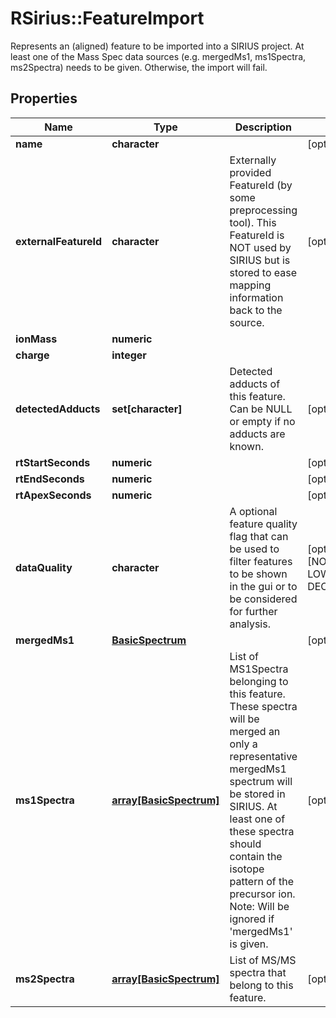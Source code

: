 # RSirius::FeatureImport

Represents an (aligned) feature to be imported into a SIRIUS project.  At least one of the Mass Spec data sources (e.g. mergedMs1, ms1Spectra, ms2Spectra) needs to be given.  Otherwise, the import will fail.

## Properties
Name | Type | Description | Notes
------------ | ------------- | ------------- | -------------
**name** | **character** |  | [optional] 
**externalFeatureId** | **character** | Externally provided FeatureId (by some preprocessing tool). This FeatureId is NOT used by SIRIUS but is stored to ease mapping information back to the source. | [optional] 
**ionMass** | **numeric** |  | 
**charge** | **integer** |  | 
**detectedAdducts** | **set[character]** | Detected adducts of this feature. Can be NULL or empty if no adducts are known. | [optional] 
**rtStartSeconds** | **numeric** |  | [optional] 
**rtEndSeconds** | **numeric** |  | [optional] 
**rtApexSeconds** | **numeric** |  | [optional] 
**dataQuality** | **character** | A optional feature quality flag that can be used to filter features to be shown in the gui or to be considered for further analysis. | [optional] [Enum: [NOT_APPLICABLE, LOWEST, BAD, DECENT, GOOD]] 
**mergedMs1** | [**BasicSpectrum**](BasicSpectrum.md) |  | [optional] 
**ms1Spectra** | [**array[BasicSpectrum]**](BasicSpectrum.md) | List of MS1Spectra belonging to this feature. These spectra will be merged an only a representative  mergedMs1 spectrum will be stored in SIRIUS. At least one of these spectra should contain the  isotope pattern of the precursor ion.  Note: Will be ignored if &#39;mergedMs1&#39; is given. | [optional] 
**ms2Spectra** | [**array[BasicSpectrum]**](BasicSpectrum.md) | List of MS/MS spectra that belong to this feature. | [optional] 


